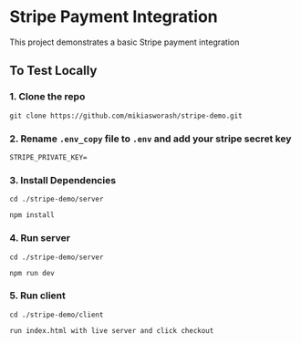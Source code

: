 # Stripe Payment Integration

This project demonstrates a basic Stripe payment integration

## To Test Locally

### 1. Clone the repo

```
git clone https://github.com/mikiasworash/stripe-demo.git
```

### 2. Rename `.env_copy` file to `.env` and add your stripe secret key

```
STRIPE_PRIVATE_KEY=
```

### 3. Install Dependencies

```
cd ./stripe-demo/server

npm install
```

### 4. Run server

```
cd ./stripe-demo/server

npm run dev
```

### 5. Run client

```
cd ./stripe-demo/client

run index.html with live server and click checkout
```
